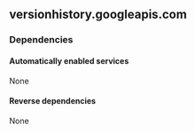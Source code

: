 ## versionhistory.googleapis.com

### Dependencies

#### Automatically enabled services

None

#### Reverse dependencies

None
